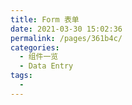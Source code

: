 ```yaml
---
title: Form 表单
date: 2021-03-30 15:02:36
permalink: /pages/361b4c/
categories:
  - 组件一览
  - Data Entry
tags:
  - 
---
```

